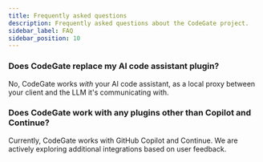 ```yaml
---
title: Frequently asked questions
description: Frequently asked questions about the CodeGate project.
sidebar_label: FAQ
sidebar_position: 10
---
```


### Does CodeGate replace my AI code assistant plugin?

No, CodeGate works _with_ your AI code assistant, as a local proxy between your
client and the LLM it's communicating with.

### Does CodeGate work with any plugins other than Copilot and Continue?

Currently, CodeGate works with GitHub Copilot and Continue. We are actively
exploring additional integrations based on user feedback.
